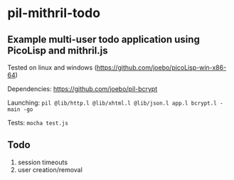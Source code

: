 # pil-mithril-todo

## Example multi-user todo application using PicoLisp and mithril.js

Tested on linux and windows (https://github.com/joebo/picoLisp-win-x86-64)

Dependencies: https://github.com/joebo/pil-bcrypt

Launching: 
`pil @lib/http.l @lib/xhtml.l @lib/json.l app.l bcrypt.l -main -go`

Tests: 
`mocha test.js`

## Todo
1. session timeouts
1. user creation/removal
